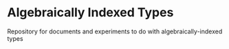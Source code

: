 Algebraically Indexed Types
===========================

Repository for documents and experiments to do with algebraically-indexed types